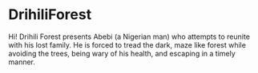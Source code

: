 # DrihiliForest
Hi! Drihili Forest presents Abebi (a Nigerian man) who attempts to reunite with his lost family. He is forced to tread the dark, maze like forest while avoiding the trees, being wary of his health, and escaping in a timely manner. 

